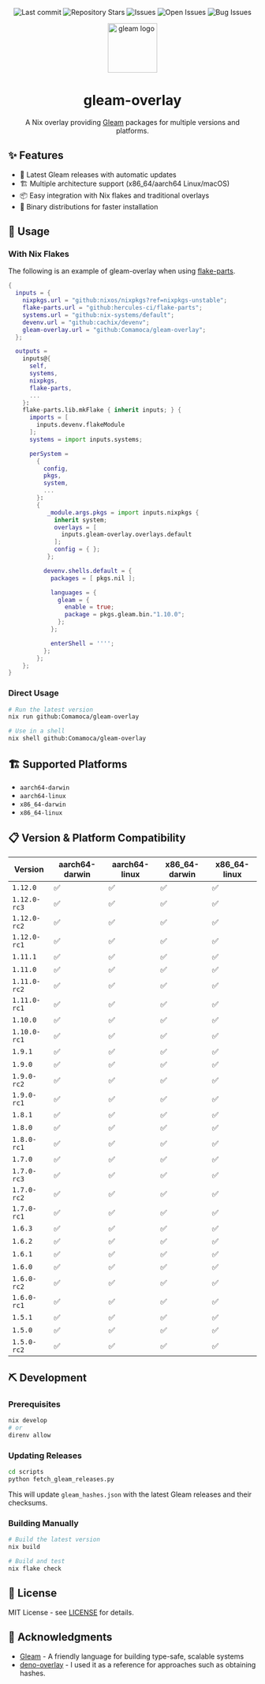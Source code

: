 <div align="center">

![Last commit](https://img.shields.io/github/last-commit/Comamoca/gleam-overlay?style=flat-square)
![Repository Stars](https://img.shields.io/github/stars/Comamoca/gleam-overlay?style=flat-square)
![Issues](https://img.shields.io/github/issues/Comamoca/gleam-overlay?style=flat-square)
![Open Issues](https://img.shields.io/github/issues-raw/Comamoca/gleam-overlay?style=flat-square)
![Bug Issues](https://img.shields.io/github/issues/Comamoca/gleam-overlay/bug?style=flat-square)

<img src="https://gleam.run/images/lucy/lucy.svg" alt="gleam logo" height="100">

# gleam-overlay

A Nix overlay providing [Gleam](https://gleam.run/) packages for multiple versions and platforms.

</div>

## ✨ Features

- 🚀 Latest Gleam releases with automatic updates
- 🏗️ Multiple architecture support (x86_64/aarch64 Linux/macOS)
- 📦 Easy integration with Nix flakes and traditional overlays
- 🔄 Binary distributions for faster installation

## 🚀 Usage

### With Nix Flakes

The following is an example of gleam-overlay when using [flake-parts](https://flake.parts).

```nix
{
  inputs = {
    nixpkgs.url = "github:nixos/nixpkgs?ref=nixpkgs-unstable";
    flake-parts.url = "github:hercules-ci/flake-parts";
    systems.url = "github:nix-systems/default";
    devenv.url = "github:cachix/devenv";
    gleam-overlay.url = "github:Comamoca/gleam-overlay";
  };

  outputs =
    inputs@{
      self,
      systems,
      nixpkgs,
      flake-parts,
      ...
    }:
    flake-parts.lib.mkFlake { inherit inputs; } {
      imports = [
        inputs.devenv.flakeModule
      ];
      systems = import inputs.systems;

      perSystem =
        {
          config,
          pkgs,
          system,
          ...
        }:
        {
           _module.args.pkgs = import inputs.nixpkgs {
             inherit system;
             overlays = [
               inputs.gleam-overlay.overlays.default
             ];
             config = { };
           };

          devenv.shells.default = {
            packages = [ pkgs.nil ];

            languages = {
              gleam = {
                enable = true;
                package = pkgs.gleam.bin."1.10.0";
              };
            };

            enterShell = '''';
          };
        };
    };
}
```

### Direct Usage

```sh
# Run the latest version
nix run github:Comamoca/gleam-overlay

# Use in a shell
nix shell github:Comamoca/gleam-overlay
```

## 🏗️ Supported Platforms

- `aarch64-darwin`
- `aarch64-linux`
- `x86_64-darwin`
- `x86_64-linux`

## 📋 Version & Platform Compatibility

| Version | aarch64-darwin | aarch64-linux | x86_64-darwin | x86_64-linux |
|---------|---------|---------|---------|---------|
| `1.12.0` | ✅ | ✅ | ✅ | ✅ |
| `1.12.0-rc3` | ✅ | ✅ | ✅ | ✅ |
| `1.12.0-rc2` | ✅ | ✅ | ✅ | ✅ |
| `1.12.0-rc1` | ✅ | ✅ | ✅ | ✅ |
| `1.11.1` | ✅ | ✅ | ✅ | ✅ |
| `1.11.0` | ✅ | ✅ | ✅ | ✅ |
| `1.11.0-rc2` | ✅ | ✅ | ✅ | ✅ |
| `1.11.0-rc1` | ✅ | ✅ | ✅ | ✅ |
| `1.10.0` | ✅ | ✅ | ✅ | ✅ |
| `1.10.0-rc1` | ✅ | ✅ | ✅ | ✅ |
| `1.9.1` | ✅ | ✅ | ✅ | ✅ |
| `1.9.0` | ✅ | ✅ | ✅ | ✅ |
| `1.9.0-rc2` | ✅ | ✅ | ✅ | ✅ |
| `1.9.0-rc1` | ✅ | ✅ | ✅ | ✅ |
| `1.8.1` | ✅ | ✅ | ✅ | ✅ |
| `1.8.0` | ✅ | ✅ | ✅ | ✅ |
| `1.8.0-rc1` | ✅ | ✅ | ✅ | ✅ |
| `1.7.0` | ✅ | ✅ | ✅ | ✅ |
| `1.7.0-rc3` | ✅ | ✅ | ✅ | ✅ |
| `1.7.0-rc2` | ✅ | ✅ | ✅ | ✅ |
| `1.7.0-rc1` | ✅ | ✅ | ✅ | ✅ |
| `1.6.3` | ✅ | ✅ | ✅ | ✅ |
| `1.6.2` | ✅ | ✅ | ✅ | ✅ |
| `1.6.1` | ✅ | ✅ | ✅ | ✅ |
| `1.6.0` | ✅ | ✅ | ✅ | ✅ |
| `1.6.0-rc2` | ✅ | ✅ | ✅ | ✅ |
| `1.6.0-rc1` | ✅ | ✅ | ✅ | ✅ |
| `1.5.1` | ✅ | ✅ | ✅ | ✅ |
| `1.5.0` | ✅ | ✅ | ✅ | ✅ |
| `1.5.0-rc2` | ✅ | ✅ | ✅ | ✅ |


## ⛏️ Development

### Prerequisites

```sh
nix develop
# or
direnv allow
```

### Updating Releases

```sh
cd scripts
python fetch_gleam_releases.py
```

This will update `gleam_hashes.json` with the latest Gleam releases and their checksums.

### Building Manually

```sh
# Build the latest version
nix build

# Build and test
nix flake check
```

## 📜 License

MIT License - see [LICENSE](LICENSE) for details.

## 🙏 Acknowledgments

- [Gleam](https://gleam.run/) - A friendly language for building type-safe, scalable systems
- [deno-overlay](https://github.com/haruki7049/deno-overlay) - I used it as a reference for approaches such as obtaining hashes.

